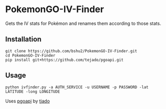 # PokemonGO-IV-Finder
Gets the IV stats for Pokémon and renames them according to those stats.

## Installation
```
git clone https://github.com/bshu2/PokemonGO-IV-Finder.git
cd PokemonGO-IV-Finder
pip install git+https://github.com/tejado/pgoapi.git
```

## Usage
```
python ivfinder.py -a AUTH_SERVICE -u USERNAME -p PASSWORD -lat LATITUDE -long LONGITUDE
```

Uses [pgoapi](https://github.com/tejado/pgoapi) by [tjado](https://github.com/tejado)
